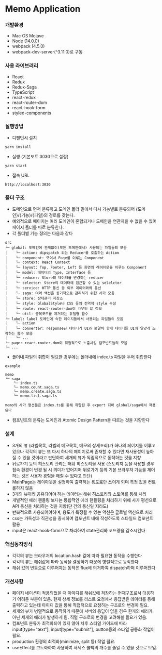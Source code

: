 # Memo Application

### 개발환경

- Mac OS Mojave
- Node (14.0.0)
- webpack (4.5.0)
- webpack-dev-server(^3.11.0)로 구동

### 사용 라이브러리

- React
- Redux
- Redux-Saga
- TypeScript
- react-redux
- react-router-dom
- react-hook-form
- styled-components

### 실행방법

- 디펜던시 설치

```shell
yarn install
```

- 실행 (기본포트 3030으로 설정)

```
yarn start
```

- 접속 URL

```
http://localhost:3030
```

### 폴더 구조

- 도메인으로 먼저 분류하고 도메인 폴더 밑에서 다시 기능별로 분류되어 {도메인}/{기능}/{파일}의 경로를 갖는다.
- 예외적으로 페이지는 여러 도메인이 혼합되거나 도메인을 연관지을 수 없을 수 있어 페이지 폴더를 따로 분류한다.
- 각 폴더별 기능 정의는 다음과 같다

```
src
└─ global: 도메인에 관계없이(모든 도메인에서) 사용되는 파일들의 모음
│    └─ action: dipspatch 되는 Reducer를 호출하는 Action
│    └─ component: 모여서 Page를 이루는 Component
│    └─ context: React Context
│    └─ layout: Top, Footer, Left 등 화면의 레이아웃을 이루는 Component
│    └─ model: 데이터의 Type, Interface 등
│    └─ reducer: Store의 데이터를 변경하는 reducer
│    └─ selector: Store의 데이터에 접근할 수 있는 selelctor
│    └─ service: HTTP 통신 등 외부 데이터와의 통신
|    └─ saga: 여러 액션을 동기적으로 관리하기 위한 사가 모음
│    └─ store: 상태관리 저장소
│    └─ style: GlobalStyle나 CSS 등의 전역적 style 속성
│    └─ route: react-router-dom이 라우팅 할 정보
│    └─ util: 중복코드를 제거하는 유틸형 함수
└─ label: label 도메인에 속한 페이지들에서 사용되는 파일들의 모음
│    └─ action
│    └─ converter: response된 데이터가 UI와 불일치 할때 데이터를 UI에 알맞게 조작하는 함수 모음
│    └─ ...
└─ page: react-router-dom이 직접적으로 노출시킬 컴포넌트들의 모음
└─ ...
```

- 폴더내 파일의 취합이 필요한 경우에는 폴더내에 index.ts 파일을 두어 취합한다

```
example

memo
└─ saga
    └─ index.ts
    └─ memo.count.saga.ts
    └─ memo.create.saga.ts
    └─ memo.list.saga.ts

memo의 사가 펑션들은 index.ts를 통해 취합된 후 export 되어 global/saga에서 적용된다
```

- 컴포넌트의 분류는 도메인과 Atomic Design Pattern을 따르는 것을 지향한다

### 설계

- 3개의 뷰 (라벨목록, 라벨의 메모목록, 메모의 상세조회)가 하나의 페이지를 이루고 있으나 각각의 뷰는 또 다시 하나의 페이지로써 존재할 수 있다면 재사용성이 높아질 수 있을 것이라고 판단하여 세개의 뷰가 독립적으로 동작하는 것을 지향
- 뒤로가기 등의 히스토리 관리는 해쉬 히스토리을 사용 (스토리지 등을 사용할 경우 접속 환경이 변경 될 시 의미가 없어지며 뒤로가기 등의 기본 브라우저 기능을 제어하는 것은 사용자 경험을 해칠 수 있다고 판단)
- MainPage는 레이아웃을 설정하여 출력하는 용도로만 쓰이게 되며 특정 값을 컨트롤하지 않음
- 3개의 뷰끼리 공유되어야 하는 데이터는 해쉬 히스토리와 스토어를 통해 처리
- 개별적인 에러 핸들링 보다는 통합적인 에러 핸들링을 처리하기 위해 사가 펑션으로 API 통신을 처리하는 것을 지향(단 건의 통신일 지라도)
- 반복적으로 사용되어야하며, 용도가 특정될 수 있는 액션은 글로벌 액션으로 처리
- css는 가독성과 직관성을 중시하여 컴포넌트 내에 작성하도록 스타일드 컴포넌트 활용
- input은 react-hook-form으로 처리하여 state관리와 코드량을 감소시킨다

### 핵심동작방식

- 각각의 뷰는 브라우저의 location.hash 값에 따라 필요한 동작을 수행한다
- 각각의 뷰는 해쉬값에 따라 동작을 결정하기 때문에 병렬적으로 동작한다
- 해쉬 값의 변동으로 이루어지는 동작은 flux에 의거하여 dispatch하며 이루어진다

### 개선사항

- 페이지 네이션이 적용되었을 때 아이디를 해쉬값에 저장하는 현재구조로서 대응하기 어려운 부분이 있음. 현재 상세 정보를 리스트 요청에서 응답받은 데이터를 통해 출력하고 있는데 아이디 값을 통해 직접적으로 요청하는 구조로의 변경이 필요.
- 세개의 뷰가 병렬적으로 동작하기 때문에 서버의 응답이 없을 경우 한개의 에러가 아닌 세개의 에러가 발생하게 됨. 직렬 구조로의 변경을 고려해볼 필요가 있음.
- 컴포넌트 분류가 최적화되어 있지 않아 차후 스타일 가이드에 따라 input[type="text"], input[type="submit"], button등의 스타일 공통화 작업이 필요.
- production 환경의 최적화(minimize, split 등) 작업 필요.
- useEffect를 고도화하여 사용하여 서세스 콜백의 개수를 줄일 수 있을 것으로 보임.
